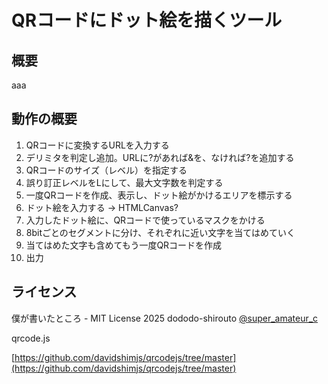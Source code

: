 # QRコードにドット絵を描くツール

## 概要

aaa

## 動作の概要

1. QRコードに変換するURLを入力する
2. デリミタを判定し追加。URLに?があれば&を、なければ?を追加する
3. QRコードのサイズ（レベル）を指定する
4. 誤り訂正レベルをLにして、最大文字数を判定する
5. 一度QRコードを作成、表示し、ドット絵がかけるエリアを標示する
6. ドット絵を入力する → HTMLCanvas?
7. 入力したドット絵に、QRコードで使っているマスクをかける
8. 8bitごとのセグメントに分け、それぞれに近い文字を当てはめていく
9. 当てはめた文字も含めてもう一度QRコードを作成
10. 出力

## ライセンス

僕が書いたところ - MIT License 2025 dododo-shirouto [@super_amateur_c](https://x.com/super_amateur_c)

qrcode.js

[https://github.com/davidshimjs/qrcodejs/tree/master](https://github.com/davidshimjs/qrcodejs/tree/master)